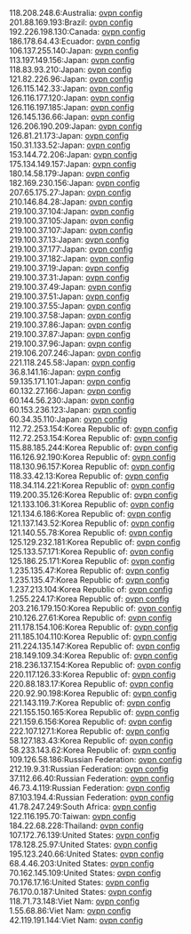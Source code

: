 118.208.248.6:Australia: [ovpn config](vpn/118_208_248_6.ovpn)  
201.88.169.193:Brazil: [ovpn config](vpn/201_88_169_193.ovpn)  
192.226.198.130:Canada: [ovpn config](vpn/192_226_198_130.ovpn)  
186.178.64.43:Ecuador: [ovpn config](vpn/186_178_64_43.ovpn)  
106.137.255.140:Japan: [ovpn config](vpn/106_137_255_140.ovpn)  
113.197.149.156:Japan: [ovpn config](vpn/113_197_149_156.ovpn)  
118.83.93.210:Japan: [ovpn config](vpn/118_83_93_210.ovpn)  
121.82.226.96:Japan: [ovpn config](vpn/121_82_226_96.ovpn)  
126.115.142.33:Japan: [ovpn config](vpn/126_115_142_33.ovpn)  
126.116.177.120:Japan: [ovpn config](vpn/126_116_177_120.ovpn)  
126.116.197.185:Japan: [ovpn config](vpn/126_116_197_185.ovpn)  
126.145.136.66:Japan: [ovpn config](vpn/126_145_136_66.ovpn)  
126.206.190.209:Japan: [ovpn config](vpn/126_206_190_209.ovpn)  
126.81.21.173:Japan: [ovpn config](vpn/126_81_21_173.ovpn)  
150.31.133.52:Japan: [ovpn config](vpn/150_31_133_52.ovpn)  
153.144.72.206:Japan: [ovpn config](vpn/153_144_72_206.ovpn)  
175.134.149.157:Japan: [ovpn config](vpn/175_134_149_157.ovpn)  
180.14.58.179:Japan: [ovpn config](vpn/180_14_58_179.ovpn)  
182.169.230.156:Japan: [ovpn config](vpn/182_169_230_156.ovpn)  
207.65.175.27:Japan: [ovpn config](vpn/207_65_175_27.ovpn)  
210.146.84.28:Japan: [ovpn config](vpn/210_146_84_28.ovpn)  
219.100.37.104:Japan: [ovpn config](vpn/219_100_37_104.ovpn)  
219.100.37.105:Japan: [ovpn config](vpn/219_100_37_105.ovpn)  
219.100.37.107:Japan: [ovpn config](vpn/219_100_37_107.ovpn)  
219.100.37.13:Japan: [ovpn config](vpn/219_100_37_13.ovpn)  
219.100.37.177:Japan: [ovpn config](vpn/219_100_37_177.ovpn)  
219.100.37.182:Japan: [ovpn config](vpn/219_100_37_182.ovpn)  
219.100.37.19:Japan: [ovpn config](vpn/219_100_37_19.ovpn)  
219.100.37.31:Japan: [ovpn config](vpn/219_100_37_31.ovpn)  
219.100.37.49:Japan: [ovpn config](vpn/219_100_37_49.ovpn)  
219.100.37.51:Japan: [ovpn config](vpn/219_100_37_51.ovpn)  
219.100.37.55:Japan: [ovpn config](vpn/219_100_37_55.ovpn)  
219.100.37.58:Japan: [ovpn config](vpn/219_100_37_58.ovpn)  
219.100.37.86:Japan: [ovpn config](vpn/219_100_37_86.ovpn)  
219.100.37.87:Japan: [ovpn config](vpn/219_100_37_87.ovpn)  
219.100.37.96:Japan: [ovpn config](vpn/219_100_37_96.ovpn)  
219.106.207.246:Japan: [ovpn config](vpn/219_106_207_246.ovpn)  
221.118.245.58:Japan: [ovpn config](vpn/221_118_245_58.ovpn)  
36.8.141.16:Japan: [ovpn config](vpn/36_8_141_16.ovpn)  
59.135.171.101:Japan: [ovpn config](vpn/59_135_171_101.ovpn)  
60.132.27.166:Japan: [ovpn config](vpn/60_132_27_166.ovpn)  
60.144.56.230:Japan: [ovpn config](vpn/60_144_56_230.ovpn)  
60.153.236.123:Japan: [ovpn config](vpn/60_153_236_123.ovpn)  
60.34.35.110:Japan: [ovpn config](vpn/60_34_35_110.ovpn)  
112.72.253.154:Korea Republic of: [ovpn config](vpn/112_72_253_154.ovpn)  
112.72.253.154:Korea Republic of: [ovpn config](vpn/112_72_253_154.ovpn)  
115.88.185.244:Korea Republic of: [ovpn config](vpn/115_88_185_244.ovpn)  
116.126.92.190:Korea Republic of: [ovpn config](vpn/116_126_92_190.ovpn)  
118.130.96.157:Korea Republic of: [ovpn config](vpn/118_130_96_157.ovpn)  
118.33.42.13:Korea Republic of: [ovpn config](vpn/118_33_42_13.ovpn)  
118.34.114.221:Korea Republic of: [ovpn config](vpn/118_34_114_221.ovpn)  
119.200.35.126:Korea Republic of: [ovpn config](vpn/119_200_35_126.ovpn)  
121.133.106.31:Korea Republic of: [ovpn config](vpn/121_133_106_31.ovpn)  
121.134.6.186:Korea Republic of: [ovpn config](vpn/121_134_6_186.ovpn)  
121.137.143.52:Korea Republic of: [ovpn config](vpn/121_137_143_52.ovpn)  
121.140.55.78:Korea Republic of: [ovpn config](vpn/121_140_55_78.ovpn)  
125.129.232.181:Korea Republic of: [ovpn config](vpn/125_129_232_181.ovpn)  
125.133.57.171:Korea Republic of: [ovpn config](vpn/125_133_57_171.ovpn)  
125.186.25.171:Korea Republic of: [ovpn config](vpn/125_186_25_171.ovpn)  
1.235.135.47:Korea Republic of: [ovpn config](vpn/1_235_135_47.ovpn)  
1.235.135.47:Korea Republic of: [ovpn config](vpn/1_235_135_47.ovpn)  
1.237.213.104:Korea Republic of: [ovpn config](vpn/1_237_213_104.ovpn)  
1.255.224.17:Korea Republic of: [ovpn config](vpn/1_255_224_17.ovpn)  
203.216.179.150:Korea Republic of: [ovpn config](vpn/203_216_179_150.ovpn)  
210.126.27.61:Korea Republic of: [ovpn config](vpn/210_126_27_61.ovpn)  
211.178.154.106:Korea Republic of: [ovpn config](vpn/211_178_154_106.ovpn)  
211.185.104.110:Korea Republic of: [ovpn config](vpn/211_185_104_110.ovpn)  
211.224.135.147:Korea Republic of: [ovpn config](vpn/211_224_135_147.ovpn)  
218.149.109.34:Korea Republic of: [ovpn config](vpn/218_149_109_34.ovpn)  
218.236.137.154:Korea Republic of: [ovpn config](vpn/218_236_137_154.ovpn)  
220.117.126.33:Korea Republic of: [ovpn config](vpn/220_117_126_33.ovpn)  
220.88.183.17:Korea Republic of: [ovpn config](vpn/220_88_183_17.ovpn)  
220.92.90.198:Korea Republic of: [ovpn config](vpn/220_92_90_198.ovpn)  
221.143.119.7:Korea Republic of: [ovpn config](vpn/221_143_119_7.ovpn)  
221.155.150.165:Korea Republic of: [ovpn config](vpn/221_155_150_165.ovpn)  
221.159.6.156:Korea Republic of: [ovpn config](vpn/221_159_6_156.ovpn)  
222.107.127.1:Korea Republic of: [ovpn config](vpn/222_107_127_1.ovpn)  
58.127.183.43:Korea Republic of: [ovpn config](vpn/58_127_183_43.ovpn)  
58.233.143.62:Korea Republic of: [ovpn config](vpn/58_233_143_62.ovpn)  
109.126.58.186:Russian Federation: [ovpn config](vpn/109_126_58_186.ovpn)  
212.19.9.31:Russian Federation: [ovpn config](vpn/212_19_9_31.ovpn)  
37.112.66.40:Russian Federation: [ovpn config](vpn/37_112_66_40.ovpn)  
46.73.4.119:Russian Federation: [ovpn config](vpn/46_73_4_119.ovpn)  
87.103.194.4:Russian Federation: [ovpn config](vpn/87_103_194_4.ovpn)  
41.78.247.249:South Africa: [ovpn config](vpn/41_78_247_249.ovpn)  
122.116.195.70:Taiwan: [ovpn config](vpn/122_116_195_70.ovpn)  
184.22.68.228:Thailand: [ovpn config](vpn/184_22_68_228.ovpn)  
107.172.76.139:United States: [ovpn config](vpn/107_172_76_139.ovpn)  
178.128.25.97:United States: [ovpn config](vpn/178_128_25_97.ovpn)  
195.123.240.66:United States: [ovpn config](vpn/195_123_240_66.ovpn)  
68.4.46.203:United States: [ovpn config](vpn/68_4_46_203.ovpn)  
70.162.145.109:United States: [ovpn config](vpn/70_162_145_109.ovpn)  
70.176.17.16:United States: [ovpn config](vpn/70_176_17_16.ovpn)  
76.170.0.187:United States: [ovpn config](vpn/76_170_0_187.ovpn)  
118.71.73.148:Viet Nam: [ovpn config](vpn/118_71_73_148.ovpn)  
1.55.68.86:Viet Nam: [ovpn config](vpn/1_55_68_86.ovpn)  
42.119.191.144:Viet Nam: [ovpn config](vpn/42_119_191_144.ovpn)  
